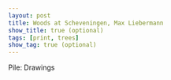 ```yaml
---
layout: post
title: Woods at Scheveningen, Max Liebermann
show_title: true (optional)
tags: [print, trees]
show_tag: true (optional)
---
```


Pile: Drawings
